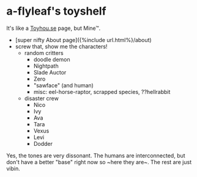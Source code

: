 # a-flyleaf's toyshelf
It's like a <a href="https://toyhou.se/">Toyhou.se</a> page, but Mine™.

- [super nifty About page]({%include url.html%}/about)
- screw that, show me the characters!
	- random critters
		- doodle demon
		- Nightpath
		- Slade Auctor
		- Zero
		- "sawface" (and human)
		- misc: eel-horse-raptor, scrapped species, ??hellrabbit
	- disaster crew
		- Nico
		- Ivy
		- Ava
		- Tara
		- Vexus
		- Levi
		- Dodder

Yes, the tones are very dissonant. The humans are interconnected, but don't have a better "base" right now so ~here they are~. The rest are just vibin.